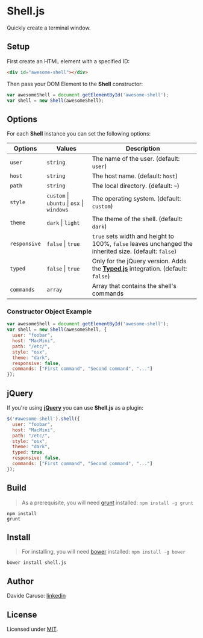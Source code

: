 # Shell.js

Quickly create a terminal window.

<!--Check out this **[demo][demo]** to see it in action!-->

## Setup

First create an HTML element with a specified ID:

```html
<div id="awesome-shell"></div>
```

Then pass your DOM Element to the **Shell** constructor:

```javascript
var awesomeShell = document.getElementById('awesome-shell');
var shell = new Shell(awesomeShell);
```

## Options

For each **Shell** instance you can set the following options:

| Options             | Values              | Description                                                                                                                           |
| ------------------- | ------------------- | --------------------------------------------------------------------------------------------------------------------------------------|
| `user`              | `string`                                    | The name of the user. (default: `user`)                                                                   |
| `host`              | `string`                                    | The host name. (default: `host`)                                                                          |
| `path`              | `string`                                    | The local directory. (default: `~`)                                                                       |
| `style`             | `custom` \| `ubuntu` \| `osx` \| `windows`  | The operating system. (default: `custom`)                                                                 |
| `theme`             | `dark`  \| `light`                          | The theme of the shell. (default: `dark`)                                                                 |
| `responsive`        | `false` \| `true`                           | `true` sets width and height to 100%, `false` leaves unchanged the inherited size. (default: `false`)     |
| `typed`             | `false` \| `true`                           | Only for the jQuery version. Adds the **[Typed.js][typedjs]** integration. (default: `false`)              |
| `commands`          | `array`                                     | Array that contains the shell's commands                                                                  |

### Constructor Object Example

```javascript
var awesomeShell = document.getElementById('awesome-shell');
var shell = new Shell(awesomeShell, {
  user: "foobar",
  host: "MacMini",
  path: "/etc/",
  style: "osx",
  theme: "dark",
  responsive: false,
  commands: ["First command", "Second command", "..."]
});
```

## jQuery

If you're using **[jQuery][jquery]** you can use **Shell.js** as a plugin:

```javascript
$('#awesome-shell').shell({
  user: "foobar",
  host: "MacMini",
  path: "/etc/",
  style: "osx",
  theme: "dark",
  typed: true,
  responsive: false,
  commands: ["First command", "Second command", "..."]
});
```

## Build

> As a prerequisite, you will need [grunt][grunt] installed: `npm install -g grunt`

```
npm install
grunt
```

## Install

> For installing, you will need [bower][bower] installed: `npm install -g bower`

```
bower install shell.js
```

## Author

Davide Caruso: [linkedin][linkedin]

## License

Licensed under [MIT][mit].

[demo]: &nbsp;
[linkedin]: https://it.linkedin.com/in/davidecaruso93
[mit]: http://www.opensource.org/licenses/mit-license.php
[jquery]: http://jquery.com/
[grunt]: http://gruntjs.com/
[bower]: http://bower.io/
[typedjs]: https://github.com/mattboldt/typed.js/
